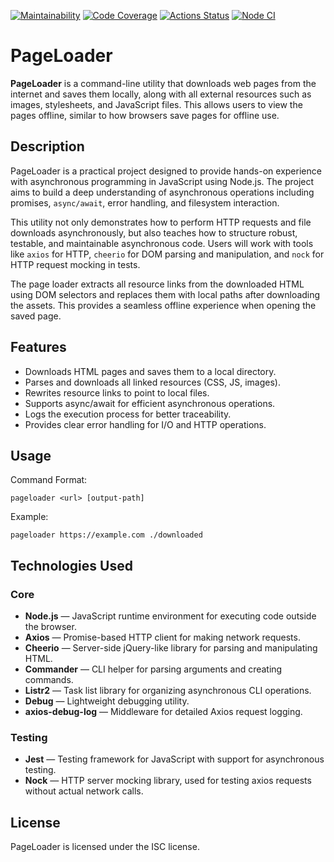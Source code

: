 [![Maintainability](https://qlty.sh/badges/6f6d9036-9a08-4c6f-9758-110ea5f00f08/maintainability.svg)](https://qlty.sh/gh/opifexM/projects/Page-Loader)
[![Code Coverage](https://qlty.sh/badges/6f6d9036-9a08-4c6f-9758-110ea5f00f08/test_coverage.svg)](https://qlty.sh/gh/opifexM/projects/Page-Loader)
[![Actions Status](https://github.com/opifexM/fullstack-javascript-project-4/workflows/hexlet-check/badge.svg)](https://github.com/opifexM/fullstack-javascript-project-4/actions)
[![Node CI](https://github.com/opifexM/Page-Loader/actions/workflows/nodejs.yml/badge.svg)](https://github.com/opifexM/Page-Loader/actions/workflows/nodejs.yml)

# PageLoader

**PageLoader** is a command-line utility that downloads web pages from the internet and saves them locally, along with all external resources such as images, stylesheets, and JavaScript files. This allows users to view the pages offline, similar to how browsers save pages for offline use.

## Description

PageLoader is a practical project designed to provide hands-on experience with asynchronous programming in JavaScript using Node.js. The project aims to build a deep understanding of asynchronous operations including promises, `async/await`, error handling, and filesystem interaction.

This utility not only demonstrates how to perform HTTP requests and file downloads asynchronously, but also teaches how to structure robust, testable, and maintainable asynchronous code. Users will work with tools like `axios` for HTTP, `cheerio` for DOM parsing and manipulation, and `nock` for HTTP request mocking in tests.

The page loader extracts all resource links from the downloaded HTML using DOM selectors and replaces them with local paths after downloading the assets. This provides a seamless offline experience when opening the saved page.

## Features
- Downloads HTML pages and saves them to a local directory.
- Parses and downloads all linked resources (CSS, JS, images).
- Rewrites resource links to point to local files.
- Supports async/await for efficient asynchronous operations.
- Logs the execution process for better traceability.
- Provides clear error handling for I/O and HTTP operations.

## Usage

Command Format:

`pageloader <url> [output-path]`

Example:

`pageloader https://example.com ./downloaded`

## Technologies Used

### Core
- **Node.js** — JavaScript runtime environment for executing code outside the browser.
- **Axios** — Promise-based HTTP client for making network requests.
- **Cheerio** — Server-side jQuery-like library for parsing and manipulating HTML.
- **Commander** — CLI helper for parsing arguments and creating commands.
- **Listr2** — Task list library for organizing asynchronous CLI operations.
- **Debug** — Lightweight debugging utility.
- **axios-debug-log** — Middleware for detailed Axios request logging.

### Testing
- **Jest** — Testing framework for JavaScript with support for asynchronous testing.
- **Nock** — HTTP server mocking library, used for testing axios requests without actual network calls.

## License

PageLoader is licensed under the ISC license.
